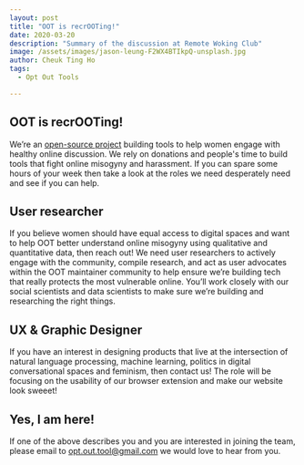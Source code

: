 ```yaml
---
layout: post
title: "OOT is recrOOTing!"
date: 2020-03-20
description: "Summary of the discussion at Remote Woking Club"
image: /assets/images/jason-leung-F2WX4BTIkpQ-unsplash.jpg
author: Cheuk Ting Ho
tags:
  - Opt Out Tools

---
```

## OOT is recrOOTing!

We’re an [open-source project](https://www.optoutools.com/) building tools to help women engage with healthy online discussion. We rely on donations and people's time to build tools that fight online misogyny and harassment. If you can spare some hours of your week then take a look at the roles we need desperately need and see if you can help.

## User researcher

If you believe women should have equal access to digital spaces and want to help OOT better understand online misogyny using qualitative and quantitative data, then reach out! We need user researchers to actively engage with the community, compile research, and act as user advocates within the OOT maintainer community to help ensure we’re building tech that really protects the most vulnerable online. You’ll work closely with our social scientists and data scientists to make sure we’re building and researching the right things.

## UX & Graphic Designer

If you have an interest in designing products that live at the intersection of natural language processing, machine learning, politics in digital conversational spaces and feminism, then contact us! The role will be focusing on the usability of our browser extension and make our website look sweeet!

## Yes, I am here!

If one of the above describes you and you are interested in joining the team, please email to [opt.out.tool@gmail.com](mailto:opt.out.tool@gmail.com) we would love to hear from you.

